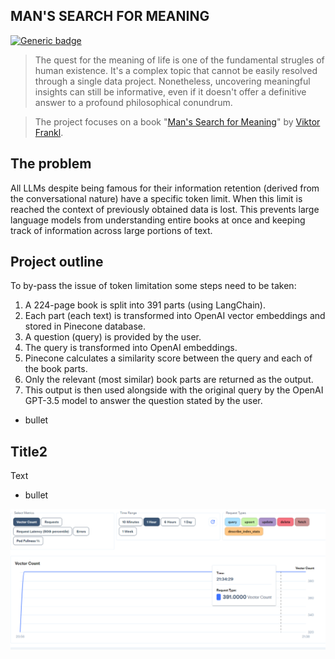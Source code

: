 ## MAN'S SEARCH FOR MEANING
[![Generic badge](https://img.shields.io/badge/languge-english-blue.svg)](https://shields.io/)

> The quest for the meaning of life is one of the fundamental strugles of human existence. It's a complex topic that cannot be easily resolved through a single data project. Nonetheless, uncovering meaningful insights can still be informative, even if it doesn't offer a definitive answer to a profound philosophical conundrum.

> The project focuses on a book "[Man's Search for Meaning](https://www.amazon.com/Mans-Search-Meaning-Viktor-Frankl-ebook/dp/B009U9S6FI)" by [Viktor Frankl](https://en.wikipedia.org/wiki/Viktor_Frankl).


## The problem
All LLMs despite being famous for their information retention (derived from the conversational nature) have a specific token limit. When this limit is reached the context of previously obtained data is lost. This prevents large language models from understanding entire books at once and keeping track of information across large portions of text.

## Project outline
To by-pass the issue of token limitation some steps need to be taken:
1.	A 224-page book is split into 391 parts (using LangChain).
2.	Each part (each text) is transformed into OpenAI vector embeddings and stored in Pinecone database.
3.	A question (query) is provided by the user.
4.	The query is transformed into OpenAI embeddings.
5.	Pinecone calculates a similarity score between the query and each of the book parts.
6.	Only the relevant (most similar) book parts are returned as the output.
7.	This output is then used alongside with the original query by the OpenAI GPT-3.5 model to answer the question stated by the user.

* bullet

## Title2
Text
* bullet
<img src="images/chart.png">


